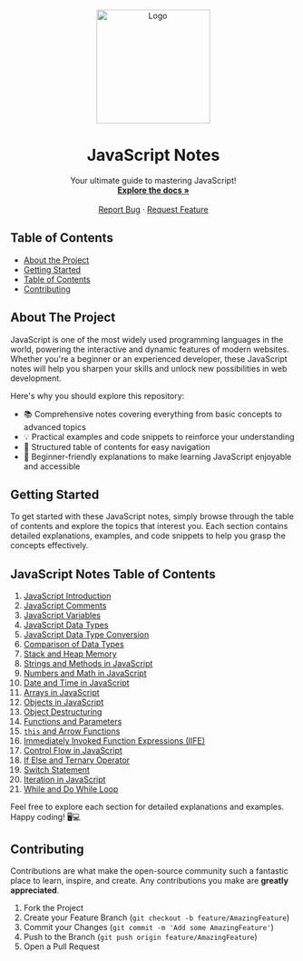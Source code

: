 <!-- PROJECT LOGO -->
<br />
<p align="center">
  <a href="https://github.com/vibhuthakur9911/javascript_notes">
    <img src="https://raw.githubusercontent.com/vibhuthakur9911/javascript_notes/main/assets/javascript_logo.png" alt="Logo" width="200" height="200">
  </a>

  <h1 align="center">JavaScript Notes</h1>

  <p align="center">
    Your ultimate guide to mastering JavaScript!
    <br />
    <a href="https://github.com/vibhuthakur9911/javascript_notes"><strong>Explore the docs »</strong></a>
    <br />
    <br />
    <a href="https://github.com/vibhuthakur9911/javascript_notes/issues">Report Bug</a>
    ·
    <a href="https://github.com/vibhuthakur9911/javascript_notes/issues">Request Feature</a>
  </p>
</p>

<!-- TABLE OF CONTENTS -->
## Table of Contents

- [About the Project](#about-the-project)
- [Getting Started](#getting-started)
- [Table of Contents](#table-of-contents)
- [Contributing](#contributing)
<!-- ABOUT THE PROJECT -->
## About The Project

JavaScript is one of the most widely used programming languages in the world, powering the interactive and dynamic features of modern websites. Whether you're a beginner or an experienced developer, these JavaScript notes will help you sharpen your skills and unlock new possibilities in web development.

Here's why you should explore this repository:
* 📚 Comprehensive notes covering everything from basic concepts to advanced topics
* 💡 Practical examples and code snippets to reinforce your understanding
* 🌟 Structured table of contents for easy navigation
* 🚀 Beginner-friendly explanations to make learning JavaScript enjoyable and accessible



<!-- GETTING STARTED -->
## Getting Started

To get started with these JavaScript notes, simply browse through the table of contents and explore the topics that interest you. Each section contains detailed explanations, examples, and code snippets to help you grasp the concepts effectively.


<!-- JAVASCRIPT NOTES TABLE OF CONTENTS -->
## JavaScript Notes Table of Contents

1. [JavaScript Introduction](https://github.com/vibhuthakur9911/javascript_notes/blob/main/00_javascript_introduction.js)
2. [JavaScript Comments](https://github.com/vibhuthakur9911/javascript_notes/blob/main/01_javascrpt_comments.js)
3. [JavaScript Variables](https://github.com/vibhuthakur9911/javascript_notes/blob/main/02_javascript_variables.js)
4. [JavaScript Data Types](https://github.com/vibhuthakur9911/javascript_notes/blob/main/03_javascript_datatypes.js)
5. [JavaScript Data Type Conversion](https://github.com/vibhuthakur9911/javascript_notes/blob/main/04_javascript_datatype_conversion.js)
6. [Comparison of Data Types](https://github.com/vibhuthakur9911/javascript_notes/blob/main/05_comparision_of_DataTypes_in_JS.js)
7. [Stack and Heap Memory](https://github.com/vibhuthakur9911/javascript_notes/blob/main/06_stack_and_heap_memory.js)
8. [Strings and Methods in JavaScript](https://github.com/vibhuthakur9911/javascript_notes/blob/main/07_strings_and_method_in_Js.js)
9. [Numbers and Math in JavaScript](https://github.com/vibhuthakur9911/javascript_notes/blob/main/08_numbers_and_maths_in_js.js)
10. [Date and Time in JavaScript](https://github.com/vibhuthakur9911/javascript_notes/blob/main/09_date_and_time_in_Js.js)
11. [Arrays in JavaScript](https://github.com/vibhuthakur9911/javascript_notes/blob/main/10_Array_in_Js.js)
12. [Objects in JavaScript](https://github.com/vibhuthakur9911/javascript_notes/blob/main/11_objects_in_js.js)
13. [Object Destructuring](https://github.com/vibhuthakur9911/javascript_notes/blob/main/12_object_deStructure_in_Js.js)
14. [Functions and Parameters](https://github.com/vibhuthakur9911/javascript_notes/blob/main/13_function_and_parameters_in_Js.js)
15. [`this` and Arrow Functions](https://github.com/vibhuthakur9911/javascript_notes/blob/main/14_this_and_arrow_function_in_Js.js)
16. [Immediately Invoked Function Expressions (IIFE)](https://github.com/vibhuthakur9911/javascript_notes/blob/main/15_IIFE_in%20_Js.js)
17. [Control Flow in JavaScript](https://github.com/vibhuthakur9911/javascript_notes/blob/main/16_control_flow_in_Js.js)
18. [If Else and Ternary Operator](https://github.com/vibhuthakur9911/javascript_notes/blob/main/17_if_else_and_ternary_operator_in_Js.js)
19. [Switch Statement](https://github.com/vibhuthakur9911/javascript_notes/blob/main/18_switch_statement_in_Js.js)
20. [Iteration in JavaScript](https://github.com/vibhuthakur9911/javascript_notes/blob/main/19_iteration_in_Js.js)
21. [While and Do While Loop](https://github.com/vibhuthakur9911/javascript_notes/blob/main/20_while_and_do_while_loop_in_Js.js)

Feel free to explore each section for detailed explanations and examples. Happy coding! 🖥️💻



<!-- CONTRIBUTING -->
## Contributing

Contributions are what make the open-source community such a fantastic place to learn, inspire, and create. Any contributions you make are **greatly appreciated**.

1. Fork the Project
2. Create your Feature Branch (`git checkout -b feature/AmazingFeature`)
3. Commit your Changes (`git commit -m 'Add some AmazingFeature'`)
4. Push to the Branch (`git push origin feature/AmazingFeature`)
5. Open a Pull Request
